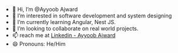 - 👋 Hi, I’m @Ayyoob Ajward
- 👀 I’m interested in software development and system designing
- 🌱 I’m currently learning Angular, Nest JS.
- 💞️ I’m looking to collaborate on real world projects.
- 📫 reach me at [Linkedin -  Ayyoob Ajward](https://lk.linkedin.com/in/ayyoob-ajward)
- 😄 Pronouns: He/Him

<!---
AyyoobA/AyyoobA is a ✨ special ✨ repository because its `README.md` (this file) appears on your GitHub profile.
You can click the Preview link to take a look at your changes.
--->
